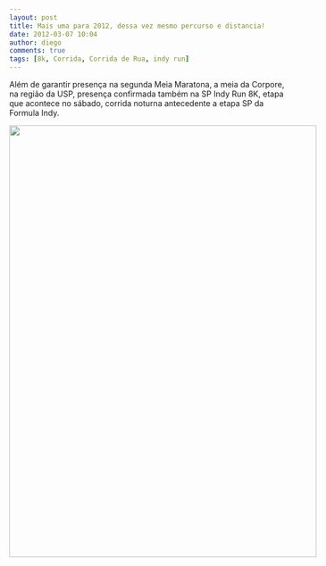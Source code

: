 ```yaml
---
layout: post
title: Mais uma para 2012, dessa vez mesmo percurso e distancia!
date: 2012-03-07 10:04
author: diego
comments: true
tags: [8k, Corrida, Corrida de Rua, indy run]
---
```

Além de garantir presença na segunda Meia Maratona, a meia da Corpore, na região da USP, presença confirmada também na SP Indy Run 8K, etapa que acontece no sábado, corrida noturna antecedente a etapa SP da Formula Indy.

<div style="width:550px;height:800px;display:block; clear:both">


<div class="moldura"><a class="lightbox" href="http://gayotto1.enviodecampanhas.net/messageimages/11152972153264674/133045178090877400/email_mkt_indy_run.jpg"><img src="http://gayotto1.enviodecampanhas.net/messageimages/11152972153264674/133045178090877400/email_mkt_indy_run.jpg" alt="" width="550" height="774" /></a></div>
</div>
